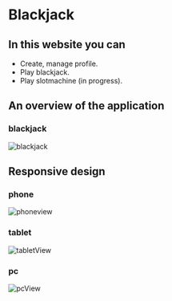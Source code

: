 # Blackjack
## In this website you can
* Create, manage profile.
* Play blackjack.
* Play slotmachine (in progress).
## An overview of the application
### blackjack
![blackjack](https://github.com/ojcis/blackjack/assets/112757458/182f5ad3-52f7-4793-950e-b4e57149cdc1)
## Responsive design
### phone
![phoneview](https://github.com/ojcis/blackjack/assets/112757458/226c8e90-e895-4c6f-b7a1-bfe77f8c0d17)
### tablet
![tabletView](https://github.com/ojcis/blackjack/assets/112757458/c79c7f48-ef18-4499-a6f2-09388d50f491)
### pc
![pcView](https://github.com/ojcis/blackjack/assets/112757458/7921ad79-02b1-45a4-9ca2-8e87ec99d45b)
